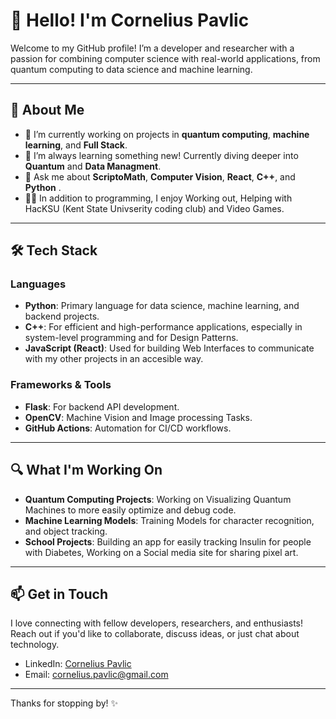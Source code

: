 # 👋 Hello! I'm Cornelius Pavlic

Welcome to my GitHub profile! I’m a developer and researcher with a passion for combining computer science with real-world applications, from quantum computing to data science and machine learning.

---

## 🚀 About Me

- 🔭 I’m currently working on projects in **quantum computing**, **machine learning**, and **Full Stack**.
- 🌱 I’m always learning something new! Currently diving deeper into **Quantum** and **Data Managment**.
- 💬 Ask me about **ScriptoMath**, **Computer Vision**, **React**, **C++**, and **Python** .
- 👨‍🏫 In addition to programming, I enjoy Working out, Helping with HacKSU (Kent State Univserity coding club) and Video Games.
  
---

## 🛠️ Tech Stack

### Languages
- **Python**: Primary language for data science, machine learning, and backend projects.
- **C++**: For efficient and high-performance applications, especially in system-level programming and for Design Patterns.
- **JavaScript (React)**: Used for building Web Interfaces to communicate with my other projects in an accesible way.

### Frameworks & Tools
- **Flask**: For backend API development.
- **OpenCV**: Machine Vision and Image processing Tasks.
- **GitHub Actions**: Automation for CI/CD workflows.
---

## 🔍 What I'm Working On

- **Quantum Computing Projects**: Working on Visualizing Quantum Machines to more easily optimize and debug code.
- **Machine Learning Models**: Training Models for character recognition, and object tracking.
- **School Projects**: Building an app for easily tracking Insulin for people with Diabetes, Working on a Social media site for sharing pixel art. 

---

## 📫 Get in Touch

I love connecting with fellow developers, researchers, and enthusiasts! Reach out if you'd like to collaborate, discuss ideas, or just chat about technology.

- LinkedIn: [Cornelius Pavlic](https://www.linkedin.com/in/CorneliusPavlic/)
- Email: cornelius.pavlic@gmail.com
---
Thanks for stopping by! ✨
